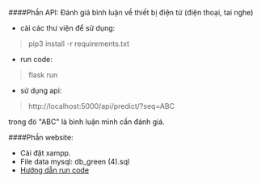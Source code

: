 ####Phần API: Đánh giá bình luận về thiết bị điện tử (điện thoại, tai nghe)
- cài các thư viện để sử dụng:
> pip3 install -r requirements.txt

- run code:
> flask run

- sử dụng api:
> http://localhost:5000/api/predict/?seq=ABC

trong đó "ABC" là bình luận mình cần đánh giá.

####Phần website:
- Cài đặt xampp.
- File data mysql: db_green (4).sql
- [Hướng dẫn run code](https://www.youtube.com/watch?v=Zvxcb4JwfJ4)